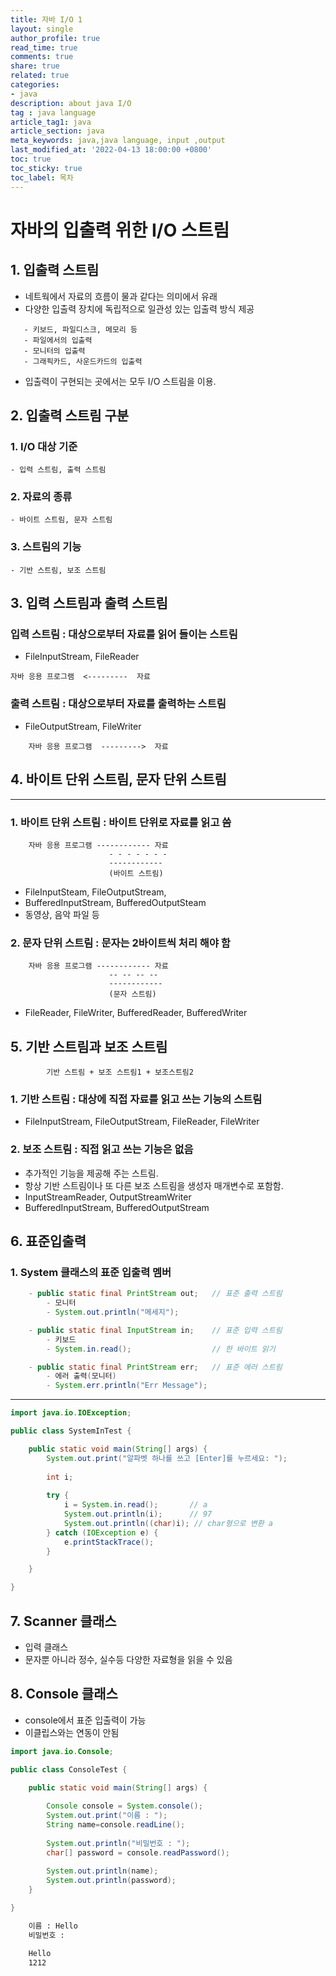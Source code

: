 ```yaml
---
title: 자바 I/O 1
layout: single
author_profile: true
read_time: true
comments: true
share: true
related: true
categories:
- java
description: about java I/O
tag : java language
article_tag1: java
article_section: java
meta_keywords: java,java language, input ,output
last_modified_at: '2022-04-13 18:00:00 +0800'
toc: true
toc_sticky: true
toc_label: 목차
---
```

자바의 입출력 위한 I/O 스트림
============================

## 1. 입출력 스트림
* 네트웍에서 자료의 흐름이 물과 같다는 의미에서 유래
* 다양한 입출력 장치에 독립적으로 일관성 있는 입출력 방식 제공

```
   - 키보드, 파일디스크, 메모리 등
   - 파일에서의 입출력
   - 모니터의 입출력
   - 그래픽카드, 사운드카드의 입출력
```

* 입출력이 구현되는 곳에서는 모두 I/O 스트림을 이용.

## 2. 입출력 스트림 구분
### 1. I/O 대상 기준

    - 입력 스트림, 출력 스트림

### 2. 자료의 종류

    - 바이트 스트림, 문자 스트림

### 3. 스트림의 기능

    - 기반 스트림, 보조 스트림

## 3. 입력 스트림과 출력 스트림

### 입력 스트림 : 대상으로부터 자료를 읽어 들이는 스트림

* FileInputStream, FileReader

```
자바 응용 프로그램  <---------  자료 
```



### 출력 스트림 : 대상으로부터 자료를 출력하는 스트림
* FileOutputStream, FileWriter

```
    자바 응용 프로그램  --------->  자료
```

## 4. 바이트 단위 스트림, 문자 단위 스트림
---
### 1. 바이트 단위 스트림 : 바이트 단위로 자료를 읽고 씀
        자바 응용 프로그램 ------------ 자료
                          - - - - - - -
                          ------------
                          (바이트 스트림)


* FileInputSteam, FileOutputStream,  
* BufferedInputStream, BufferedOutputSteam
* 동영상, 음악 파일 등

### 2. 문자 단위 스트림 : 문자는 2바이트씩 처리 해야 함
        자바 응용 프로그램 ------------ 자료
                          -- -- -- --
                          ------------
                          (문자 스트림)
* FileReader, FileWriter, BufferedReader, BufferedWriter

## 5. 기반 스트림과 보조 스트림
```
        기반 스트림 + 보조 스트림1 + 보조스트림2
```

### 1. 기반 스트림 : 대상에 직접 자료를 읽고 쓰는 기능의 스트림 

* FileInputStream, FileOutputStream, FileReader, FileWriter

### 2. 보조 스트림 : 직접 읽고 쓰는 기능은 없음
* 추가적인 기능을 제공해 주는 스트림.
* 항상 기반 스트림이나 또 다른 보조 스트림을 생성자 매개변수로 포함함.
* InputStreamReader, OutputStreamWriter 
* BufferedInputStream, BufferedOutputStream

## 6. 표준입출력
### 1. System 클래스의 표준 입출력 멤버
```java
    - public static final PrintStream out;   // 표준 출력 스트림 
        - 모니터
        - System.out.println("메세지");

    - public static final InputStream in;    // 표준 입력 스트림 
        - 키보드
        - System.in.read();                  // 한 바이트 읽기

    - public static final PrintStream err;   // 표준 에러 스트림
        - 에러 출력(모니터)
        - System.err.println("Err Message");
```
---

```java
import java.io.IOException;

public class SystemInTest {

	public static void main(String[] args) {
		System.out.print("알파벳 하나를 쓰고 [Enter]를 누르세요: ");
		
		int i;
		
		try {
			i = System.in.read();		// a
			System.out.println(i);		// 97
			System.out.println((char)i); // char형으로 변환 a
		} catch (IOException e) {
			e.printStackTrace();
		}

	}

}
```
## 7. Scanner 클래스
* 입력 클래스
* 문자뿐 아니라 정수, 실수등 다양한 자료형을 읽을 수 있음

## 8. Console 클래스
* console에서 표준 입출력이 가능
* 이클립스와는 연동이 안됨

```java
import java.io.Console;

public class ConsoleTest {

	public static void main(String[] args) {
		
		Console console = System.console();
		System.out.print("이름 : ");
		String name=console.readLine();
		
		System.out.println("비밀번호 : ");
		char[] password = console.readPassword();
		
		System.out.println(name);
		System.out.println(password);
	}

}
```

```cmd
    이름 : Hello
    비밀번호 :

    Hello
    1212
```
